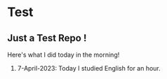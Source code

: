 # Test
## Just a Test Repo !

Here's what I did today in the morning!

1. 7-April-2023: Today I studied English for an hour.

